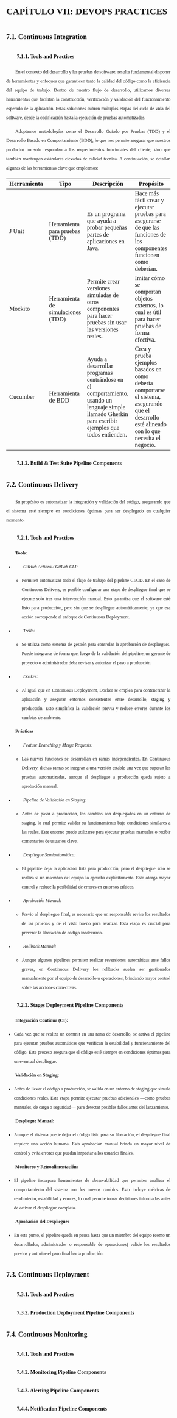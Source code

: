 <style>
  body {
    font-family: 'Times New Roman', sans-serif;
    text-align: justify;
    font-size: 12px;
    margin-left: 2em;
    margin-right: 2em;
    line-height: 2;
  }
  
  p {
    text-indent: 2em; /* Sangría en el primer renglón de cada párrafo */
  }

  h1 {
    margin-left: 0; /* No aplica sangría para el título principal */
  }

  h2 {
    margin-left: 0; /* No aplica sangría para subtítulos de nivel 2 */
  }

  h3 {
    margin-left: 2em; /* Aplica una sangría de 2em para subtítulos de nivel 3 */
  }

  h4 {
    margin-left: 4em; /* Aplica una sangría de 4em para subtítulos de nivel 4 */
  }
</style>

# **CAPÍTULO VII: DEVOPS PRACTICES**

## 7.1. Continuous Integration
### 7.1.1. Tools and Practices

En el contexto del desarrollo y las pruebas de software, resulta fundamental disponer de herramientas y enfoques que garanticen tanto la calidad del código como la eficiencia del equipo de trabajo. Dentro de nuestro flujo de desarrollo, utilizamos diversas herramientas que facilitan la construcción, verificación y validación del funcionamiento esperado de la aplicación. Estas soluciones cubren múltiples etapas del ciclo de vida del software, desde la codificación hasta la ejecución de pruebas automatizadas.

Adoptamos metodologías como el Desarrollo Guiado por Pruebas (TDD) y el Desarrollo Basado en Comportamiento (BDD), lo que nos permite asegurar que nuestros productos no solo respondan a los requerimientos funcionales del cliente, sino que también mantengan estándares elevados de calidad técnica. A continuación, se detallan algunas de las herramientas clave que empleamos:

| Herramienta | Tipo                              | Descripción                                                                                          | Propósito                                                                                          |
|-------------|-----------------------------------|------------------------------------------------------------------------------------------------------|----------------------------------------------------------------------------------------------------|
| J Unit      | Herramienta para pruebas (TDD)    | Es un programa que ayuda a probar pequeñas partes de aplicaciones en Java.                          | Hace más fácil crear y ejecutar pruebas para asegurarse de que las funciones de los componentes funcionen como deberían. |
| Mockito     | Herramienta de simulaciones (TDD) | Permite crear versiones simuladas de otros componentes para hacer pruebas sin usar las versiones reales. | Imitar cómo se comportan objetos externos, lo cual es útil para hacer pruebas de forma efectiva.   |
| Cucumber    | Herramienta de BDD                | Ayuda a desarrollar programas centrándose en el comportamiento, usando un lenguaje simple llamado Gherkin para escribir ejemplos que todos entienden. | Crea y prueba ejemplos basados en cómo debería comportarse el sistema, asegurando que el desarrollo esté alineado con lo que necesita el negocio. |

### 7.1.2. Build & Test Suite Pipeline Components
## 7.2. Continuous Delivery
Su propósito es automatizar la integración y validación del código, asegurando que el sistema esté siempre en condiciones óptimas para ser desplegado en cualquier momento.

### 7.2.1. Tools and Practices

**Tools**:

  - *GitHub Actions / GitLab CLI:*
    - Permiten automatizar todo el flujo de trabajo del pipeline CI/CD. En el caso de Continuous Delivery, es posible configurar una etapa de despliegue final que se ejecute solo tras una intervención manual. Esto garantiza que el software esté listo para producción, pero sin que se despliegue automáticamente, ya que esa acción corresponde al enfoque de Continuous Deployment.

  - *Trello:*
    - Se utiliza como sistema de gestión para controlar la aprobación de despliegues. Puede integrarse de forma que, luego de la validación del pipeline, un gerente de proyecto o administrador deba revisar y autorizar el paso a producción.

  - *Docker:*
    - Al igual que en Continuous Deployment, Docker se emplea para contenerizar la aplicación y asegurar entornos consistentes entre desarrollo, staging y producción. Esto simplifica la validación previa y reduce errores durante los cambios de ambiente.

**Prácticas**

- *Feature Branching y Merge Requests:*
  - Las nuevas funciones se desarrollan en ramas independientes. En Continuous Delivery, dichas ramas se integran a una versión estable una vez que superan las pruebas automatizadas, aunque el despliegue a producción queda sujeto a aprobación manual.

- *Pipeline de Validación en Staging:*
  - Antes de pasar a producción, los cambios son desplegados en un entorno de staging, lo cual permite validar su funcionamiento bajo condiciones similares a las reales. Este entorno puede utilizarse para ejecutar pruebas manuales o recibir comentarios de usuarios clave.

- *Despliegue Semiautomático:*
  - El pipeline deja la aplicación lista para producción, pero el despliegue solo se realiza si un miembro del equipo lo aprueba explícitamente. Esto otorga mayor control y reduce la posibilidad de errores en entornos críticos.

- *Aprobación Manual:*
  - Previo al despliegue final, es necesario que un responsable revise los resultados de las pruebas y dé el visto bueno para avanzar. Esta etapa es crucial para prevenir la liberación de código inadecuado.

- *Rollback Manual:*
  - Aunque algunos pipelines permiten realizar reversiones automáticas ante fallos graves, en Continuous Delivery los rollbacks suelen ser gestionados manualmente por el equipo de desarrollo u operaciones, brindando mayor control sobre las acciones correctivas.

### 7.2.2. Stages Deployment Pipeline Components

**Integración Continua (CI):**
  - Cada vez que se realiza un commit en una rama de desarrollo, se activa el pipeline para ejecutar pruebas automáticas que verifican la estabilidad y funcionamiento del código. Este proceso asegura que el código esté siempre en condiciones óptimas para un eventual despliegue.

**Validación en Staging:**

  - Antes de llevar el código a producción, se valida en un entorno de staging que simula condiciones reales. Esta etapa permite ejecutar pruebas adicionales —como pruebas manuales, de carga o seguridad— para detectar posibles fallos antes del lanzamiento.

**Despliegue Manual:**

  - Aunque el sistema puede dejar el código listo para su liberación, el despliegue final requiere una acción humana. Esta aprobación manual brinda un mayor nivel de control y evita errores que puedan impactar a los usuarios finales.

**Monitoreo y Retroalimentación:**

  - El pipeline incorpora herramientas de observabilidad que permiten analizar el comportamiento del sistema con los nuevos cambios. Esto incluye métricas de rendimiento, estabilidad y errores, lo cual permite tomar decisiones informadas antes de activar el despliegue completo.

**Aprobación del Despliegue:**

  - En este punto, el pipeline queda en pausa hasta que un miembro del equipo (como un desarrollador, administrador o responsable de operaciones) valide los resultados previos y autorice el paso final hacia producción.
  
## 7.3. Continuous Deployment
### 7.3.1. Tools and Practices
### 7.3.2. Production Deployment Pipeline Components

## 7.4. Continuous Monitoring
### 7.4.1. Tools and Practices
### 7.4.2. Monitoring Pipeline Components
### 7.4.3. Alerting Pipeline Components
### 7.4.4. Notification Pipeline Components
